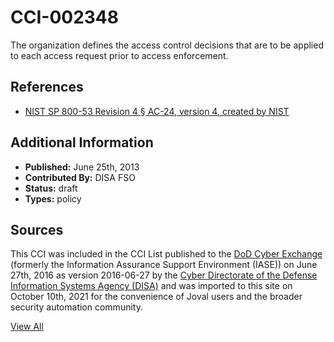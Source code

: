 # CCI-002348

The organization defines the access control decisions that are to be applied to each access request prior to access enforcement.

## References ##

* [NIST SP 800-53 Revision 4 § AC-24, version 4, created by NIST](http://csrc.nist.gov/publications/PubsSPs.html)


## Additional Information ##

* **Published:** June 25th, 2013
* **Contributed By:** DISA FSO
* **Status:** draft
* **Types:** policy

## Sources ##

This CCI was included in the CCI List published to the [DoD Cyber Exchange](https://public.cyber.mil/stigs/cci/)
(formerly the Information Assurance Support Environment (IASE)) on June 27th, 2016 as version
2016-06-27 by the [Cyber Directorate of the Defense Information Systems Agency (DISA)](https://public.cyber.mil/about-cyber/)
and was imported to this site on October 10th, 2021 for the convenience of Joval users and the broader
security automation community.

[View All](../README.md)
